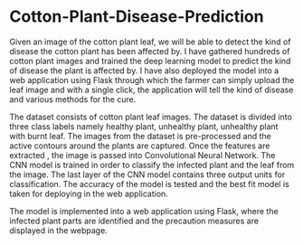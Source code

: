 # Cotton-Plant-Disease-Prediction

   Given an image of the cotton plant leaf, we will be able to detect the
kind of disease the cotton plant has been affected by. I have gathered hundreds
of cotton plant images and trained the deep learning model to predict the
kind of disease the plant is affected by. I have also deployed the model
into a web application using Flask through which the farmer can simply
upload the leaf image and with a single click, the application will tell the
kind of disease and various methods for the cure.

   The dataset consists of cotton plant leaf images. The dataset is divided into
three class labels namely healthy plant, unhealthy plant, unhealthy plant with burnt
leaf. The images from the dataset is pre-processed and the active contours around
the plants are captured. Once the features are extracted , the image is passed into
Convolutional Neural Network. The CNN model is trained in order to classify the
infected plant and the leaf from the image.
The last layer of the CNN model contains three output units for classification.
The accuracy of the model is tested and the best fit model is taken for deploying in
the web application.

   The model is implemented into a web application using Flask, where the
infected plant parts are identified and the precaution measures are displayed in the
webpage.
